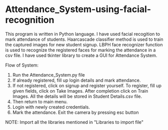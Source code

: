 # Attendance_System-using-facial-recognition

This program is written in Python language. I have used facial recogition to mark attendance of students. Haarcascade classifier method is used to train the captured images for new student signup. LBPH face recognizer function is used to recognize the registered faces for marking the attendance in a csv file. I have used tkinter library to create a GUI for Attendance System.

Flow of System:
1. Run the Attendance_System.py file
2. If already registered, fill up login details and mark attendance.
3. If not registered, click on signup and register yourself. To register, fill up given fields, click on Take Images. After completion click on Train Images. All the details will be stored in Student Details.csv file.
4. Then return to main menu.
5. Login with newly created credentials.
6. Mark the attendance. Exit the camera by pressing esc button

NOTE: Import all the libraries mentioned in "Libraries to import file"
